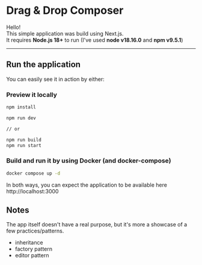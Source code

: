 # Drag & Drop Composer

Hello!  
This simple application was build using Next.js.    
It requires **Node.js 18+** to run (I've used **node v18.16.0** and **npm v9.5.1**) 

---

## Run the application

You can easily see it in action by either:

### Preview it locally

```bash
npm install
```

```bash
npm run dev

// or

npm run build
npm run start
```

### Build and run it by using Docker (and docker-compose)

```bash
docker compose up -d
```

In both ways, you can expect the application to be available here http://localhost:3000

## Notes
The app itself doesn't have a real purpose, but it's more a showcase of a few practices/patterns.
- inheritance
- factory pattern
- editor pattern

